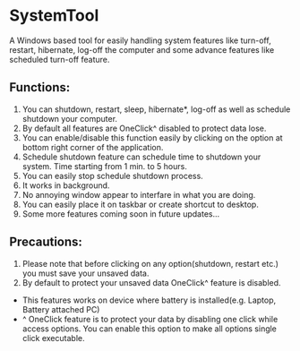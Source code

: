 # SystemTool
A Windows based tool for easily handling system features like turn-off, restart, hibernate, log-off the computer and some advance features like scheduled turn-off feature.

## Functions:

1) You can shutdown, restart, sleep, hibernate*, log-off as well as schedule shutdown your computer.
2) By default all features are OneClick^ disabled to protect data lose.
3) You can enable/disable this function easily by clicking on the option at bottom right corner of the application.
4) Schedule shutdown feature can schedule time to shutdown your system. Time starting from 1 min. to 5 hours.
5) You can easily stop schedule shutdown process.
6) It works in background.
7) No annoying window appear to interfare in what you are doing.
8) You can easily place it on taskbar or create shortcut to desktop.
9) Some more features coming soon in future updates...


## Precautions:

1) Please note that before clicking on any option(shutdown, restart etc.) you must save your unsaved data.
2) By default to protect your unsaved data OneClick^ feature is disabled.



* This features works on device where battery is installed(e.g. Laptop, Battery attached PC)
* ^ OneClick feature is to protect your data by disabling one click while access options. You can enable this option to make all options single click executable.
